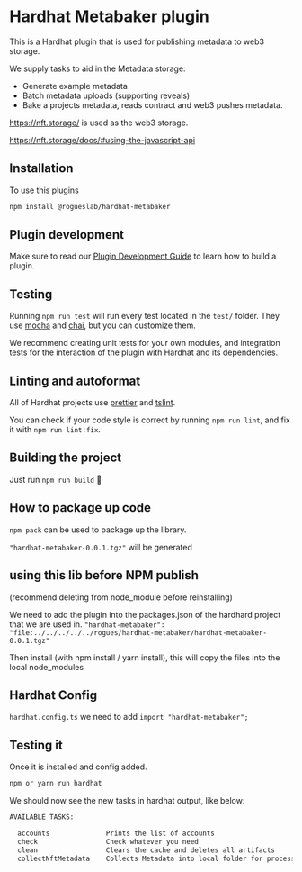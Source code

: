 # Hardhat Metabaker plugin

This is a Hardhat plugin that is used for publishing metadata to web3 storage.

We supply tasks to aid in the Metadata storage:

- Generate example metadata
- Batch metadata uploads (supporting reveals)
- Bake a projects metadata, reads contract and web3 pushes metadata.

https://nft.storage/ is used as the web3 storage.

https://nft.storage/docs/#using-the-javascript-api

## Installation

To use this plugins

```bash
npm install @rogueslab/hardhat-metabaker
```

## Plugin development

Make sure to read our [Plugin Development Guide](https://hardhat.org/advanced/building-plugins.html) to learn how to build a plugin.

## Testing

Running `npm run test` will run every test located in the `test/` folder. They
use [mocha](https://mochajs.org) and [chai](https://www.chaijs.com/),
but you can customize them.

We recommend creating unit tests for your own modules, and integration tests for
the interaction of the plugin with Hardhat and its dependencies.

## Linting and autoformat

All of Hardhat projects use [prettier](https://prettier.io/) and
[tslint](https://palantir.github.io/tslint/).

You can check if your code style is correct by running `npm run lint`, and fix
it with `npm run lint:fix`.

## Building the project

Just run `npm run build` ️👷



## How to package up code 
`npm pack` can be used to package up the library.

`"hardhat-metabaker-0.0.1.tgz"` will be generated


## using this lib before NPM publish
(recommend deleting from node_module before reinstalling)

We need to add the plugin into the packages.json of the hardhard project that we are used in.
    `"hardhat-metabaker": "file:../../../../../rogues/hardhat-metabaker/hardhat-metabaker-0.0.1.tgz"`

Then install (with npm install / yarn install), this will copy the files into the local node_modules

## Hardhat Config
`hardhat.config.ts` we need to add `import "hardhat-metabaker";`

## Testing it
Once it is installed and config added.

```bash
npm or yarn run hardhat
```

We should now see the new tasks in hardhat output, like below:

```bash
AVAILABLE TASKS:

  accounts              Prints the list of accounts
  check                 Check whatever you need
  clean                 Clears the cache and deletes all artifacts
  collectNftMetadata    Collects Metadata into local folder for processing
```